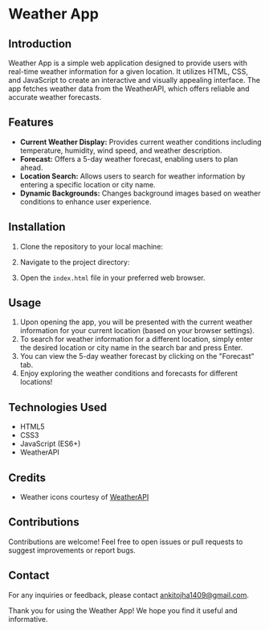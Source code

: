 # Weather App
## Introduction
Weather App is a simple web application designed to provide users with real-time weather information for a given location. It utilizes HTML, CSS, and JavaScript to create an interactive and visually appealing interface. The app fetches weather data from the WeatherAPI, which offers reliable and accurate weather forecasts.

## Features
- **Current Weather Display:** Provides current weather conditions including temperature, humidity, wind speed, and weather description.
- **Forecast:** Offers a 5-day weather forecast, enabling users to plan ahead.
- **Location Search:** Allows users to search for weather information by entering a specific location or city name.
- **Dynamic Backgrounds:** Changes background images based on weather conditions to enhance user experience.

## Installation
1. Clone the repository to your local machine:

2. Navigate to the project directory:

3. Open the `index.html` file in your preferred web browser.

## Usage
1. Upon opening the app, you will be presented with the current weather information for your current location (based on your browser settings).
2. To search for weather information for a different location, simply enter the desired location or city name in the search bar and press Enter.
3. You can view the 5-day weather forecast by clicking on the "Forecast" tab.
4. Enjoy exploring the weather conditions and forecasts for different locations!

## Technologies Used
- HTML5
- CSS3
- JavaScript (ES6+)
- WeatherAPI

## Credits
- Weather icons courtesy of [WeatherAPI](https://www.weatherapi.com/)

## Contributions
Contributions are welcome! Feel free to open issues or pull requests to suggest improvements or report bugs.

## Contact
For any inquiries or feedback, please contact ankitojha1409@gmail.com.

Thank you for using the Weather App! We hope you find it useful and informative.
